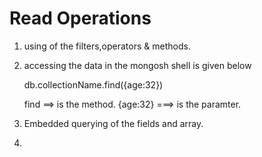 # Read Operations

1. using of the filters,operators & methods.
2. accessing the data in the mongosh shell is given below

    db.collectionName.find({age:32})

    find ==> is the method.
    {age:32} ===> is the paramter.

3. Embedded querying of the fields and array.
4. 
